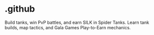 # .github
Build tanks, win PvP battles, and earn SILK in Spider Tanks. Learn tank builds, map tactics, and Gala Games Play-to-Earn mechanics.
